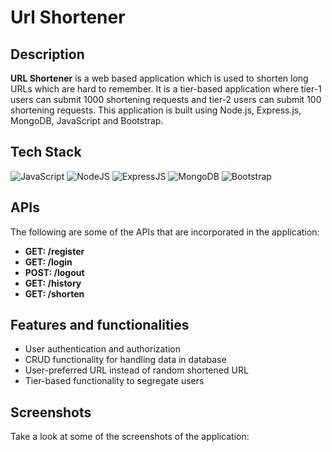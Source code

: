 # Url Shortener

## Description

<b>URL Shortener</b> is a web based application which is used to shorten long URLs which are hard to remember. It is a tier-based application where tier-1 users can submit 1000 shortening requests and tier-2 users can submit 100 shortening requests. This application is built using Node.js, Express.js, MongoDB, JavaScript and Bootstrap. 

## Tech Stack

<div align="left">
<img alt="JavaScript" src="https://img.shields.io/badge/javascript-%23323330.svg?style=for-the-badge&logo=javascript&logoColor=%23F7DF1E"/>
<img alt="NodeJS" src="https://img.shields.io/badge/node.js-6DA55F?style=for-the-badge&logo=node.js&logoColor=white"/>
<img alt="ExpressJS" src="https://img.shields.io/badge/express.js-%23404d59.svg?style=for-the-badge&logo=express&logoColor=%2361DAFB"/>
<img alt="MongoDB" src="https://img.shields.io/badge/MongoDB-%234ea94b.svg?style=for-the-badge&logo=mongodb&logoColor=white"/>
<img alt="Bootstrap" src="https://img.shields.io/badge/bootstrap-%23563D7C.svg?style=for-the-badge&logo=bootstrap&logoColor=white"/>
</div>

## APIs

The following are some of the APIs that are incorporated in the application:

* <b>GET: /register </b>
* <b>GET: /login </b>
* <b>POST: /logout </b>
* <b>GET: /history </b>
* <b>GET: /shorten </b>

## Features and functionalities

* User authentication and authorization
* CRUD functionality for handling data in database
* User-preferred URL instead of random shortened URL
* Tier-based functionality to segregate users

## Screenshots

Take a look at some of the screenshots of the application:

